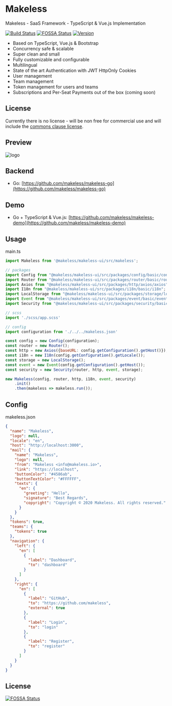 # Makeless

Makeless - SaaS Framework - TypeScript & Vue.js Implementation

[![Build Status](https://ci.loeffel.io/api/badges/makeless/makeless-ui/status.svg)](https://ci.loeffel.io/makeless/makeless-ui)
[![FOSSA Status](https://app.fossa.com/api/projects/git%2Bgithub.com%2Fmakeless%2Fmakeless-ui.svg?type=shield)](https://app.fossa.com/projects/git%2Bgithub.com%2Fmakeless%2Fmakeless-ui?ref=badge_shield)
<a href="https://www.npmjs.com/package/@makeless/makeless-ui"><img src="https://img.shields.io/npm/v/@makeless/makeless-ui.svg?sanitize=true" alt="Version"></a>

- Based on TypeScript, Vue.js & Bootstrap
- Concurrency safe & scalable
- Super clean and small
- Fully customizable and configurable
- Multilingual
- State of the art Authentication with JWT HttpOnly Cookies
- User management
- Team management
- Token management for users and teams
- Subscriptions and Per-Seat Payments out of the box (coming soon)

## License

Currently there is no license - will be non free for commercial use and will include the [commons clause license](https://commonsclause.com).

## Preview

<img src="https://raw.githubusercontent.com/makeless/makeless-ui/master/preview.png" alt="logo">

## Backend

- Go: [https://github.com/makeless/makeless-go](https://github.com/makeless/makeless-go)

## Demo

- Go + TypeScript & Vue.js: [https://github.com/makeless/makeless-demo](https://github.com/makeless/makeless-demo)

## Usage

main.ts

```javascript
import Makeless from '@makeless/makeless-ui/src/makeless';

// packages
import Config from "@makeless/makeless-ui/src/packages/config/basic/config";
import Router from "@makeless/makeless-ui/src/packages/router/basic/router";
import Axios from "@makeless/makeless-ui/src/packages/http/axios/axios";
import I18n from "@makeless/makeless-ui/src/packages/i18n/basic/i18n";
import LocalStorage from "@makeless/makeless-ui/src/packages/storage/local-storage/local-storage";
import Event from "@makeless/makeless-ui/src/packages/event/basic/event";
import Security from "@makeless/makeless-ui/src/packages/security/basic/security";

// scss
import './scss/app.scss'

// config
import configuration from './../../makeless.json'

const config = new Config(configuration);
const router = new Router();
const http = new Axios({baseURL: config.getConfiguration().getHost()});
const i18n = new I18n(config.getConfiguration().getLocale());
const storage = new LocalStorage();
const event = new Event(config.getConfiguration().getHost());
const security = new Security(router, http, event, storage);

new Makeless(config, router, http, i18n, event, security)
    .init()
    .then(makeless => makeless.run());
```

## Config

makeless.json

```json
{
  "name": "Makeless",
  "logo": null,
  "locale": "en",
  "host": "http://localhost:3000",
  "mail": {
    "name": "Makeless",
    "logo": null,
    "from": "Makeless <info@makeless.io>",
    "link": "https://localhost",
    "buttonColor": "#4586ab",
    "buttonTextColor": "#FFFFFF",
    "texts": {
      "en": {
        "greeting": "Hello",
        "signature": "Best Regards",
        "copyright": "Copyright © 2020 Makeless. All rights reserved."
      }
    }
  },
  "tokens": true,
  "teams": {
    "tokens": true
  },
  "navigation": {
    "left": {
      "en": [
        {
          "label": "Dashboard",
          "to": "dashboard"
        }
      ]
    },
    "right": {
      "en": [
        {
          "label": "GitHub",
          "to": "https://github.com/makeless",
          "external": true
        },
        {
          "label": "Login",
          "to": "login"
        },
        {
          "label": "Register",
          "to": "register"
        }
      ]
    }
  }
}
```

## License

[![FOSSA Status](https://app.fossa.com/api/projects/git%2Bgithub.com%2Fmakeless%2Fmakeless-ui.svg?type=large)](https://app.fossa.com/projects/git%2Bgithub.com%2Fmakeless%2Fmakeless-ui?ref=badge_large)